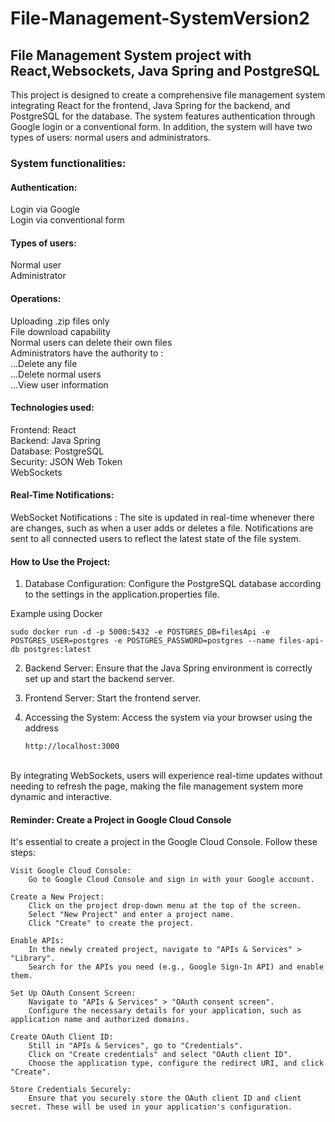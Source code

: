 # File-Management-SystemVersion2
<h2>File Management System project with React,Websockets, Java Spring and PostgreSQL</h2>

This project is designed to create a comprehensive file management system integrating React for the frontend, Java Spring for the backend, and PostgreSQL for the database. The system features authentication through Google login or a conventional form. In addition, the system will have two types of users: normal users and administrators.

<h3>System functionalities:</h3>

<h4>Authentication:</h4>
Login via Google</br>
Login via conventional form

<h4>Types of users:</h4>
 Normal user</br>
 Administrator

 <h4>Operations:</h4>
  Uploading .zip files only</br>
  File download capability </br>
  Normal users can delete their own files</br>
  Administrators have the authority to : </br>
     ...Delete any file </br>
     ...Delete normal users</br>
     ...View user information</br>

  <h4>Technologies used:</h4>
   Frontend: React</br>
   Backend: Java Spring</br>
   Database: PostgreSQL</br>
   Security: JSON Web Token </br>
   WebSockets</b>

   <h4>Real-Time Notifications:</h4>
WebSocket Notifications : The site is updated in real-time whenever there are changes, such as when a user adds or deletes a file. Notifications are sent to all connected users to reflect the latest state of the file system.

<h4>How to Use the Project:</h4>

1. Database Configuration:
Configure the PostgreSQL database according to the settings in the application.properties file.</br>

Example using Docker

    sudo docker run -d -p 5000:5432 -e POSTGRES_DB=filesApi -e POSTGRES_USER=postgres -e POSTGRES_PASSWORD=postgres --name files-api-db postgres:latest

2. Backend Server:
Ensure that the Java Spring environment is correctly set up and start the backend server.

3. Frontend Server: Start the frontend server.

4. Accessing the System: Access the system via your browser using the address

       http://localhost:3000


</br>
By integrating WebSockets, users will experience real-time updates without needing to refresh the page, making the file management system more dynamic and interactive.

</br>
<h4>Reminder: Create a Project in Google Cloud Console</h4>

 It's essential to create a project in the Google Cloud Console. Follow these steps:

    Visit Google Cloud Console:
        Go to Google Cloud Console and sign in with your Google account.

    Create a New Project:
        Click on the project drop-down menu at the top of the screen.
        Select "New Project" and enter a project name.
        Click "Create" to create the project.

    Enable APIs:
        In the newly created project, navigate to "APIs & Services" > "Library".
        Search for the APIs you need (e.g., Google Sign-In API) and enable them.

    Set Up OAuth Consent Screen:
        Navigate to "APIs & Services" > "OAuth consent screen".
        Configure the necessary details for your application, such as application name and authorized domains.

    Create OAuth Client ID:
        Still in "APIs & Services", go to "Credentials".
        Click on "Create credentials" and select "OAuth client ID".
        Choose the application type, configure the redirect URI, and click "Create".

    Store Credentials Securely:
        Ensure that you securely store the OAuth client ID and client secret. These will be used in your application's configuration.
